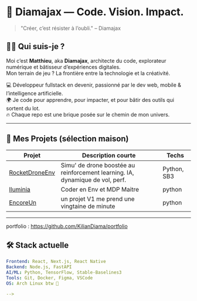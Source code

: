 # 🚀 Diamajax — Code. Vision. Impact.

> "Créer, c’est résister à l’oubli." – Diamajax

## 👋🏾 Qui suis-je ?

Moi c’est **Matthieu**, aka **Diamajax**, architecte du code, explorateur numérique et bâtisseur d’expériences digitales.  
Mon terrain de jeu ? La frontière entre la technologie et la créativité.

💻 Développeur fullstack en devenir, passionné par le dev web, mobile & l’intelligence artificielle.  
🌍 Je code pour apprendre, pour impacter, et pour bâtir des outils qui sortent du lot.  
🔥 Chaque repo est une brique posée sur le chemin de mon univers.

---

## 🧪 Mes Projets (sélection maison)

| Projet            | Description courte                                                  | Techs |
|------------------|----------------------------------------------------------------------|-------|
| [RocketDroneEnv](https://github.com/KilianDiama/RocketDroneEnv) | Simu' de drone boostée au reinforcement learning. IA, dynamique de vol, perf. | Python, SB3 |
| [Iluminia](https://github.com/KilianDiama/Iluminia-VF)          | Coder en Env et MDP Maitre | python |
| [EncoreUn](https://github.com/KilianDiama/Assistant-virtuel-pour-m-decins) | un projet V1 me prend une vingtaine de minute    | python |

---
portfolio : https://github.com/KilianDiama/portfolio

## 🛠️ Stack actuelle

```yaml
Frontend: React, Next.js, React Native
Backend: Node.js, FastAPI
AI/ML: Python, TensorFlow, Stable-Baselines3
Tools: Git, Docker, Figma, VSCode
OS: Arch Linux btw 🐧

-->
